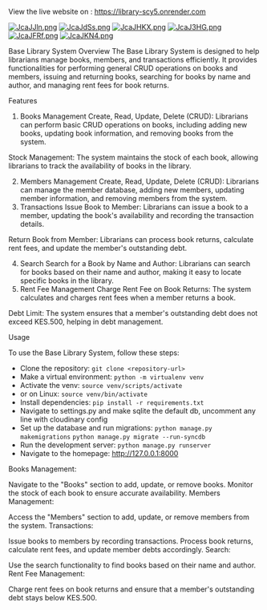 View the live website on : https://library-scy5.onrender.com

[![JcaJJln.png](https://iili.io/JcaJJln.png)](https://freeimage.host/)
[![JcaJdSs.png](https://iili.io/JcaJdSs.png)](https://freeimage.host/)
[![JcaJHKX.png](https://iili.io/JcaJHKX.png)](https://freeimage.host/)
[![JcaJ3HG.png](https://iili.io/JcaJ3HG.png)](https://freeimage.host/)
[![JcaJFRf.png](https://iili.io/JcaJFRf.png)](https://freeimage.host/)
[![JcaJKN4.png](https://iili.io/JcaJKN4.png)](https://freeimage.host/)

Base Library System
Overview
The Base Library System is designed to help librarians manage books, members, and transactions efficiently. It provides functionalities for performing general CRUD operations on books and members, issuing and returning books, searching for books by name and author, and managing rent fees for book returns.

Features

1. Books Management
   Create, Read, Update, Delete (CRUD): Librarians can perform basic CRUD operations on books, including adding new books, updating book information, and removing books from the system.

Stock Management: The system maintains the stock of each book, allowing librarians to track the availability of books in the library.

2. Members Management
   Create, Read, Update, Delete (CRUD): Librarians can manage the member database, adding new members, updating member information, and removing members from the system.
3. Transactions
   Issue Book to Member: Librarians can issue a book to a member, updating the book's availability and recording the transaction details.

Return Book from Member: Librarians can process book returns, calculate rent fees, and update the member's outstanding debt.

4. Search
   Search for a Book by Name and Author: Librarians can search for books based on their name and author, making it easy to locate specific books in the library.
5. Rent Fee Management
   Charge Rent Fee on Book Returns: The system calculates and charges rent fees when a member returns a book.

Debt Limit: The system ensures that a member's outstanding debt does not exceed KES.500, helping in debt management.

Usage

To use the Base Library System, follow these steps:

- Clone the repository: `git clone <repository-url>`
- Make a virtual environment: `python -m virtualenv venv`
- Activate the venv: `source venv/scripts/activate`
- or on Linux: `source venv/bin/activate`
- Install dependencies: `pip install -r requirements.txt`
- Navigate to settings.py and make sqlite the default db, uncomment any line with cloudinary config
- Set up the database and run migrations: `python manage.py makemigrations` `python manage.py migrate --run-syncdb`
- Run the development server: `python manage.py runserver`
- Navigate to the homepage: http://127.0.0.1:8000

Books Management:

Navigate to the "Books" section to add, update, or remove books.
Monitor the stock of each book to ensure accurate availability.
Members Management:

Access the "Members" section to add, update, or remove members from the system.
Transactions:

Issue books to members by recording transactions.
Process book returns, calculate rent fees, and update member debts accordingly.
Search:

Use the search functionality to find books based on their name and author.
Rent Fee Management:

Charge rent fees on book returns and ensure that a member's outstanding debt stays below KES.500.
